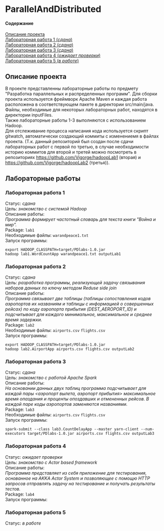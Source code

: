 # ParallelAndDistributed

#### Содержание
[Описание проекта](#description)  
[Лабораторная работа 1 (_сдана_)](#lab1)  
[Лабораторная работа 2 (_сдана_)](#lab2)  
[Лабораторная работа 3 (_сдана_)](#lab3)  
[Лабораторная работа 4 (_ожидает проверки_)](#lab4)  
[Лабораторная работа 5 (_в работе_)](#lab5)  

<a name="description"><h2>Описание проекта</h2></a>
В проекте представленны лабораторные работы по предмету "Разработка параллельных и распределенных программ". Для сборки проекта используется фреймворк Apache Maven и каждая работа расположена в соответствующем пакете в директории src/main/java. Файлы, необходимые для некоторых лабораторных работ, находятся в директории inputFiles.  
Также лабораторные работы 1-3 выполняются с использованием Hadoop.  
Для отслеживание процесса написания кода используется скрипт gitwatch, автоматически создающий коммиты с изменениемя в файлах проекта. (Т.к. данный репозиторий был создан после сдачи лабораторных работ с первой по третью, в случае необходимости историю коммитов для второй и третей можно посмотреть в репозиториях https://github.com/Vigorge/hadoopLab1 (вторая) и https://github.com/Vigorge/hadoopLab2 (третья)).

## Лабораторные работы
<a name="lab1"><h3>Лабораторная работа 1</h3></a>
Статус: _сдана_  
Цель: _знакомство с системой Hadoop_  
Описание работы:  
_Программа формирует частотный словарь для текста книги "Война и мир"._  
Package: `lab1`  
Необходимые файлы: `warandpeace1.txt`  
Запуск программы:

    export HADOOP_CLASSPATH=target/PDlabs-1.0.jar
    hadoop lab1.WordCountApp warandpeace1.txt outputLab1

<a name="lab2"><h3>Лабораторная работа 2</h3></a>
Статус: _сдана_  
Цель: _разработка программы, реализующей задачу связывания наборов данных по ключу методом Reduse side join_  
Описание работы:  
_Программа связывает две таблицы (таблицы сопоставления кодов аэропортов их названиям и таблицы с информацией о совершенных рейсах) по коду аэропорта прибытия (DEST_AEROPORT_ID) и подсчитывает для каждого минимальное, максимальное и среднее время задержки._  
Package: `lab2`  
Необходимые файлы: `airports.csv` `flights.csv`  
Запуск программы:

    export HADOOP_CLASSPATH=target/PDlabs-1.0.jar
    hadoop lab2.AirportApp airports.csv flights.csv outputLab2
    
<a name="lab3"><h3>Лабораторная работа 3</h3></a>
Статус: _сдана_  
Цель: _знакомство с работой Apache Spark_  
Описание работы:  
_На основании данных двух таблиц программа подсчитывает для каждой пары <аэропорт вылета, аэропорт прибытия> максимальное время опаздания и проценты опоздавших и отмененных рейсов. В каждой паре коды аэропортов заменяются названиями._  
Package: `lab3`  
Необходимые файлы: `airports.csv` `flights.csv`  
Запуск программы:

    spark-submit --class lab3.CountDelayApp --master yarn-client --num-executors target/PDlabs-1.0.jar airports.csv flights.csv outputLab3
    
<a name="lab4"><h3>Лабораторная работа 4</h3></a>
Статус: _ожидает проверки_  
Цель: _знакомство с Actor based framework_  
Описание работы:  
_Программа представляет из себя приложение для тестирования, основанное на AKKA Actor System и позволяющее с помощю HTTP запросов отправлять задачу на тестирование и получать результаты тестов._  
Package: `lab4`  
Запуск программы:

	

<a name="lab5"><h3>Лабораторная работа 5</h3></a>
Статус: _в работе_  

